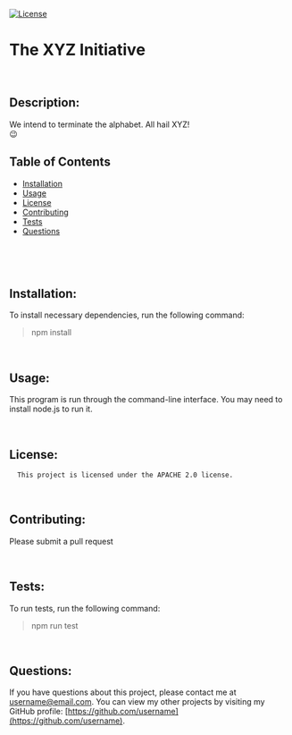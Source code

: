 [![License](https://img.shields.io/badge/License-Apache%202.0-blue.svg)](https://opensource.org/licenses/Apache-2.0)
  
  # The XYZ Initiative
  <br>

  

  ## Description: 
  We intend to terminate the alphabet. All hail XYZ! <br> 😉
  &nbsp;
  &nbsp;

  ## Table of Contents
  - [Installation](#installation)
  - [Usage](#usage)
  - [License](#license)
  - [Contributing](#contributing)
  - [Tests](#tests)
  - [Questions](#questions)
  <br>

  &nbsp;
  &nbsp;
  ## Installation:
  To install necessary dependencies, run the following command:
  > npm install
  

  &nbsp;
  &nbsp;
  ## Usage:
  This program is run through the command-line interface. You may need to install node.js to run it. 
  &nbsp;
  &nbsp;

  &nbsp;
  &nbsp;
  ## License:
      This project is licensed under the APACHE 2.0 license.

    
  &nbsp;
  &nbsp;

  ## Contributing:
  Please submit a pull request
  &nbsp;
  &nbsp;

  &nbsp;
  &nbsp;
  ## Tests:
  To run tests, run the following command:
  > npm run test
  &nbsp;
  &nbsp;
  
  &nbsp;
  &nbsp;
  ## Questions:
  If you have questions about this project, please contact me at [username@email.com](mailto:username@email.com). You can view my other projects by visiting my GitHub profile: [https://github.com/username](https://github.com/username).